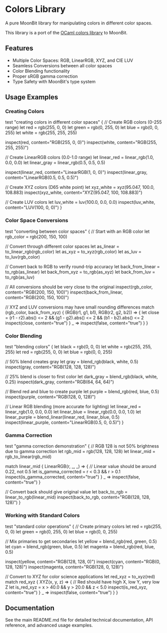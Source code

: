 # Colors Library

A pure MoonBit library for manipulating colors in different color spaces.

This library is a port of the [OCaml colors library](https://github.com/ocaml-tui/colors) to MoonBit.

## Features

- Multiple Color Spaces: RGB, LinearRGB, XYZ, and CIE LUV
- Seamless Conversions between all color spaces
- Color Blending functionality
- Proper sRGB gamma correction
- Type Safety with MoonBit's type system

## Usage Examples

### Creating Colors

test "creating colors in different color spaces" {
  // Create RGB colors (0-255 range)
  let red = rgb(255, 0, 0)
  let green = rgb(0, 255, 0)
  let blue = rgb(0, 0, 255)
  let white = rgb(255, 255, 255)
  
  inspect(red, content="RGB(255, 0, 0)")
  inspect(white, content="RGB(255, 255, 255)")
  
  // Create LinearRGB colors (0.0-1.0 range)
  let linear_red = linear_rgb(1.0, 0.0, 0.0)
  let linear_gray = linear_rgb(0.5, 0.5, 0.5)
  
  inspect(linear_red, content="LinearRGB(1, 0, 0)")
  inspect(linear_gray, content="LinearRGB(0.5, 0.5, 0.5)")
  
  // Create XYZ colors (D65 white point)
  let xyz_white = xyz(95.047, 100.0, 108.883)
  inspect(xyz_white, content="XYZ(95.047, 100, 108.883)")
  
  // Create LUV colors
  let luv_white = luv(100.0, 0.0, 0.0)
  inspect(luv_white, content="LUV(100, 0, 0)")
}

### Color Space Conversions

test "converting between color spaces" {
  // Start with an RGB color
  let rgb_color = rgb(200, 150, 100)
  
  // Convert through different color spaces
  let as_linear = to_linear_rgb(rgb_color)
  let as_xyz = to_xyz(rgb_color)
  let as_luv = to_luv(rgb_color)
  
  // Convert back to RGB to verify round-trip accuracy
  let back_from_linear = to_rgb(as_linear)
  let back_from_xyz = to_rgb(as_xyz)
  let back_from_luv = to_rgb(as_luv)
  
  // All conversions should be very close to the original
  inspect(rgb_color, content="RGB(200, 150, 100)")
  inspect(back_from_linear, content="RGB(200, 150, 100)")
  
  // XYZ and LUV conversions may have small rounding differences
  match (rgb_color, back_from_xyz) {
    (RGB(r1, g1, b1), RGB(r2, g2, b2)) => {
      let close = (r1 - r2).abs() <= 2 && (g1 - g2).abs() <= 2 && (b1 - b2).abs() <= 2
      inspect(close, content="true")
    }
    _ => inspect(false, content="true")
  }
}

### Color Blending

test "blending colors" {
  let black = rgb(0, 0, 0)
  let white = rgb(255, 255, 255)
  let red = rgb(255, 0, 0)
  let blue = rgb(0, 0, 255)
  
  // 50% blend creates gray
  let gray = blend_rgb(black, white, 0.5)
  inspect(gray, content="RGB(128, 128, 128)")
  
  // 25% blend is closer to first color
  let dark_gray = blend_rgb(black, white, 0.25)
  inspect(dark_gray, content="RGB(64, 64, 64)")
  
  // Blend red and blue to create purple
  let purple = blend_rgb(red, blue, 0.5)
  inspect(purple, content="RGB(128, 0, 128)")
  
  // Linear RGB blending (more accurate for lighting)
  let linear_red = linear_rgb(1.0, 0.0, 0.0)
  let linear_blue = linear_rgb(0.0, 0.0, 1.0)
  let linear_purple = blend_linear(linear_red, linear_blue, 0.5)
  inspect(linear_purple, content="LinearRGB(0.5, 0, 0.5)")
}

### Gamma Correction

test "gamma correction demonstration" {
  // RGB 128 is not 50% brightness due to gamma correction
  let rgb_mid = rgb(128, 128, 128)
  let linear_mid = rgb_to_linear(rgb_mid)
  
  match linear_mid {
    LinearRGB(r, _, _) => {
      // Linear value should be around 0.22, not 0.5
      let is_gamma_corrected = r < 0.3 && r > 0.1
      inspect(is_gamma_corrected, content="true")
    }
    _ => inspect(false, content="true")
  }
  
  // Convert back should give original value
  let back_to_rgb = linear_to_rgb(linear_mid)
  inspect(back_to_rgb, content="RGB(128, 128, 128)")
}

### Working with Standard Colors

test "standard color operations" {
  // Create primary colors
  let red = rgb(255, 0, 0)
  let green = rgb(0, 255, 0) 
  let blue = rgb(0, 0, 255)
  
  // Mix primaries to get secondaries
  let yellow = blend_rgb(red, green, 0.5)
  let cyan = blend_rgb(green, blue, 0.5)
  let magenta = blend_rgb(red, blue, 0.5)
  
  inspect(yellow, content="RGB(128, 128, 0)")
  inspect(cyan, content="RGB(0, 128, 128)")
  inspect(magenta, content="RGB(128, 0, 128)")
  
  // Convert to XYZ for color science applications
  let red_xyz = to_xyz(red)
  match red_xyz {
    XYZ(x, y, z) => {
      // Red should have high X, low Y, very low Z
      let is_red_xyz = x > 40.0 && y > 20.0 && z < 5.0
      inspect(is_red_xyz, content="true")
    }
    _ => inspect(false, content="true")
  }
}

## Documentation

See the main README.md file for detailed technical documentation, API reference, and advanced usage examples.